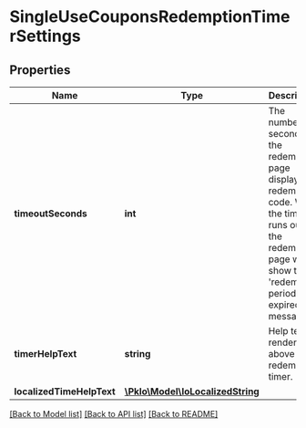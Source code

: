 # SingleUseCouponsRedemptionTimerSettings

## Properties
Name | Type | Description | Notes
------------ | ------------- | ------------- | -------------
**timeoutSeconds** | **int** | The number of seconds the redemption page displays the redemption code. When the times runs out, the redemption page will show the &#x27;redemption period expired&#x27; message. | [optional] 
**timerHelpText** | **string** | Help text rendered above redemption timer. | [optional] 
**localizedTimeHelpText** | [**\PkIo\Model\IoLocalizedString**](IoLocalizedString.md) |  | [optional] 

[[Back to Model list]](../../README.md#documentation-for-models) [[Back to API list]](../../README.md#documentation-for-api-endpoints) [[Back to README]](../../README.md)


